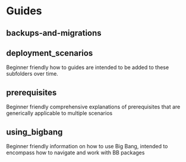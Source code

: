# Guides

## backups-and-migrations

## deployment_scenarios

Beginner friendly how to guides are intended to be added to these subfolders over time.

## prerequisites

Beginner friendly comprehensive explanations of prerequisites that are generically applicable to multiple scenarios

## using_bigbang

Beginner friendly information on how to use Big Bang, intended to encompass how to navigate and work with BB packages
